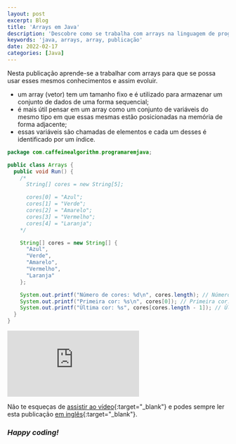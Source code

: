 ```yaml
---
layout: post
excerpt: Blog
title: 'Arrays em Java'
description: 'Descobre como se trabalha com arrays na linguagem de programação Java. Obtém respostas às tuas dúvidas com a teoria e os exemplos apresentados.'
keywords: 'java, arrays, array, publicação'
date: 2022-02-17
categories: [Java]
---
```


Nesta publicação aprende-se a trabalhar com arrays para que se possa usar esses mesmos conhecimentos e assim evoluir.

- um array (vetor) tem um tamanho fixo e é utilizado para armazenar um conjunto de dados de uma forma sequencial;
- é mais útil pensar em um array como um conjunto de variáveis do mesmo tipo em que essas mesmas estão posicionadas na memória de forma adjacente;
- essas variáveis são chamadas de elementos e cada um desses é identificado por um índice.

```java
package com.caffeinealgorithm.programaremjava;

public class Arrays {
  public void Run() {
    /*
      String[] cores = new String[5];

      cores[0] = "Azul";
      cores[1] = "Verde";
      cores[2] = "Amarelo";
      cores[3] = "Vermelho";
      cores[4] = "Laranja";
    */

    String[] cores = new String[] {
      "Azul",
      "Verde",
      "Amarelo",
      "Vermelho",
      "Laranja"
    };

    System.out.printf("Número de cores: %d\n", cores.length); // Número de cores: 5
    System.out.printf("Primeira cor: %s\n", cores[0]); // Primeira cor: Azul
    System.out.printf("Última cor: %s", cores[cores.length - 1]); // Última cor: Laranja
  }
}
```

<div class="video-container">
  <iframe src="https://www.youtube.com/embed/aD7U69fw9hQ" frameborder="0" allowfullscreen></iframe>
</div>

Não te esqueças de [assistir ao vídeo](https://youtu.be/aD7U69fw9hQ){:target="\_blank"} e podes sempre ler esta publicação [em inglês](https://nelsonsilvadev.com/blog/arrays-in-java/){:target="\_blank"}.

### _Happy coding!_
